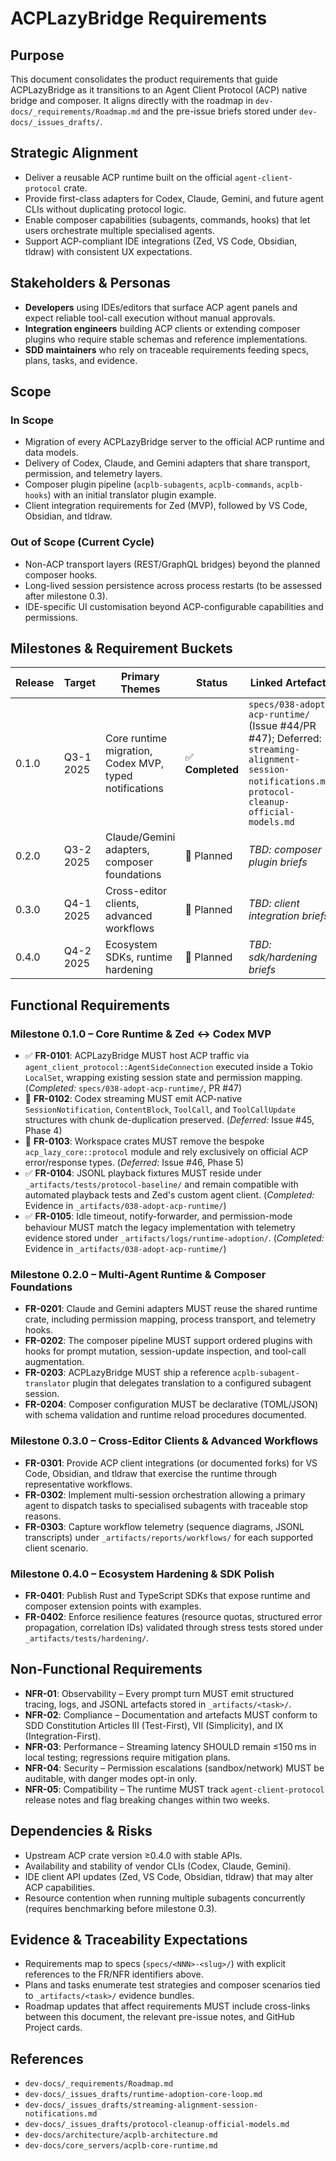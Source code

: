 # ACPLazyBridge Requirements

## Purpose

This document consolidates the product requirements that guide ACPLazyBridge as it transitions to an Agent Client Protocol (ACP) native bridge and composer. It aligns directly with the roadmap in `dev-docs/_requirements/Roadmap.md` and the pre-issue briefs stored under `dev-docs/_issues_drafts/`.

## Strategic Alignment

- Deliver a reusable ACP runtime built on the official `agent-client-protocol` crate.
- Provide first-class adapters for Codex, Claude, Gemini, and future agent CLIs without duplicating protocol logic.
- Enable composer capabilities (subagents, commands, hooks) that let users orchestrate multiple specialised agents.
- Support ACP-compliant IDE integrations (Zed, VS Code, Obsidian, tldraw) with consistent UX expectations.

## Stakeholders & Personas

- **Developers** using IDEs/editors that surface ACP agent panels and expect reliable tool-call execution without manual approvals.
- **Integration engineers** building ACP clients or extending composer plugins who require stable schemas and reference implementations.
- **SDD maintainers** who rely on traceable requirements feeding specs, plans, tasks, and evidence.

## Scope

### In Scope

- Migration of every ACPLazyBridge server to the official ACP runtime and data models.
- Delivery of Codex, Claude, and Gemini adapters that share transport, permission, and telemetry layers.
- Composer plugin pipeline (`acplb-subagents`, `acplb-commands`, `acplb-hooks`) with an initial translator plugin example.
- Client integration requirements for Zed (MVP), followed by VS Code, Obsidian, and tldraw.

### Out of Scope (Current Cycle)

- Non-ACP transport layers (REST/GraphQL bridges) beyond the planned composer hooks.
- Long-lived session persistence across process restarts (to be assessed after milestone 0.3).
- IDE-specific UI customisation beyond ACP-configurable capabilities and permissions.

## Milestones & Requirement Buckets

| Release | Target | Primary Themes | Status | Linked Artefacts |
| --- | --- | --- | --- | --- |
| 0.1.0 | Q3-1 2025 | Core runtime migration, Codex MVP, typed notifications | ✅ **Completed** | `specs/038-adopt-acp-runtime/` (Issue #44/PR #47); Deferred: `streaming-alignment-session-notifications.md`, `protocol-cleanup-official-models.md` |
| 0.2.0 | Q3-2 2025 | Claude/Gemini adapters, composer foundations | 🔄 Planned | _TBD: composer plugin briefs_ |
| 0.3.0 | Q4-1 2025 | Cross-editor clients, advanced workflows | 🔄 Planned | _TBD: client integration briefs_ |
| 0.4.0 | Q4-2 2025 | Ecosystem SDKs, runtime hardening | 🔄 Planned | _TBD: sdk/hardening briefs_ |

## Functional Requirements

### Milestone 0.1.0 – Core Runtime & Zed ↔ Codex MVP

- ✅ **FR-0101**: ACPLazyBridge MUST host ACP traffic via `agent_client_protocol::AgentSideConnection` executed inside a Tokio `LocalSet`, wrapping existing session state and permission mapping. (_Completed:_ `specs/038-adopt-acp-runtime/`, PR #47)
- 🔄 **FR-0102**: Codex streaming MUST emit ACP-native `SessionNotification`, `ContentBlock`, `ToolCall`, and `ToolCallUpdate` structures with chunk de-duplication preserved. (_Deferred:_ Issue #45, Phase 4)
- 🔄 **FR-0103**: Workspace crates MUST remove the bespoke `acp_lazy_core::protocol` module and rely exclusively on official ACP error/response types. (_Deferred:_ Issue #46, Phase 5)
- ✅ **FR-0104**: JSONL playback fixtures MUST reside under `_artifacts/tests/protocol-baseline/` and remain compatible with automated playback tests and Zed's custom agent client. (_Completed:_ Evidence in `_artifacts/038-adopt-acp-runtime/`)
- ✅ **FR-0105**: Idle timeout, notify-forwarder, and permission-mode behaviour MUST match the legacy implementation with telemetry evidence stored under `_artifacts/logs/runtime-adoption/`. (_Completed:_ Evidence in `_artifacts/038-adopt-acp-runtime/`)

### Milestone 0.2.0 – Multi-Agent Runtime & Composer Foundations

- **FR-0201**: Claude and Gemini adapters MUST reuse the shared runtime crate, including permission mapping, process transport, and telemetry hooks.
- **FR-0202**: The composer pipeline MUST support ordered plugins with hooks for prompt mutation, session-update inspection, and tool-call augmentation.
- **FR-0203**: ACPLazyBridge MUST ship a reference `acplb-subagent-translator` plugin that delegates translation to a configured subagent session.
- **FR-0204**: Composer configuration MUST be declarative (TOML/JSON) with schema validation and runtime reload procedures documented.

### Milestone 0.3.0 – Cross-Editor Clients & Advanced Workflows

- **FR-0301**: Provide ACP client integrations (or documented forks) for VS Code, Obsidian, and tldraw that exercise the runtime through representative workflows.
- **FR-0302**: Implement multi-session orchestration allowing a primary agent to dispatch tasks to specialised subagents with traceable stop reasons.
- **FR-0303**: Capture workflow telemetry (sequence diagrams, JSONL transcripts) under `_artifacts/reports/workflows/` for each supported client scenario.

### Milestone 0.4.0 – Ecosystem Hardening & SDK Polish

- **FR-0401**: Publish Rust and TypeScript SDKs that expose runtime and composer extension points with examples.
- **FR-0402**: Enforce resilience features (resource quotas, structured error propagation, correlation IDs) validated through stress tests stored under `_artifacts/tests/hardening/`.

## Non-Functional Requirements

- **NFR-01**: Observability – Every prompt turn MUST emit structured tracing, logs, and JSONL artefacts stored in `_artifacts/<task>/`.
- **NFR-02**: Compliance – Documentation and artefacts MUST conform to SDD Constitution Articles III (Test-First), VII (Simplicity), and IX (Integration-First).
- **NFR-03**: Performance – Streaming latency SHOULD remain ≤150 ms in local testing; regressions require mitigation plans.
- **NFR-04**: Security – Permission escalations (sandbox/network) MUST be auditable, with danger modes opt-in only.
- **NFR-05**: Compatibility – The runtime MUST track `agent-client-protocol` release notes and flag breaking changes within two weeks.

## Dependencies & Risks

- Upstream ACP crate version ≥0.4.0 with stable APIs.
- Availability and stability of vendor CLIs (Codex, Claude, Gemini).
- IDE client API updates (Zed, VS Code, Obsidian, tldraw) that may alter ACP capabilities.
- Resource contention when running multiple subagents concurrently (requires benchmarking before milestone 0.3).

## Evidence & Traceability Expectations

- Requirements map to specs (`specs/<NNN>-<slug>/`) with explicit references to the FR/NFR identifiers above.
- Plans and tasks enumerate test strategies and composer scenarios tied to `_artifacts/<task>/` evidence bundles.
- Roadmap updates that affect requirements MUST include cross-links between this document, the relevant pre-issue notes, and GitHub Project cards.

## References

- `dev-docs/_requirements/Roadmap.md`
- `dev-docs/_issues_drafts/runtime-adoption-core-loop.md`
- `dev-docs/_issues_drafts/streaming-alignment-session-notifications.md`
- `dev-docs/_issues_drafts/protocol-cleanup-official-models.md`
- `dev-docs/architecture/acplb-architecture.md`
- `dev-docs/core_servers/acplb-core-runtime.md`
